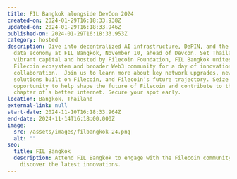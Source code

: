```yaml
---
title: FIL Bangkok alongside DevCon 2024
created-on: 2024-01-29T16:18:33.938Z
updated-on: 2024-01-29T16:18:33.946Z
published-on: 2024-01-29T16:18:33.953Z
category: hosted
description: Dive into decentralized AI infrastructure, DePIN, and the evolving
  data economy at FIL Bangkok, November 10, ahead of Devcon. Set Thailand’s
  vibrant capital and hosted by Filecoin Foundation, FIL Bangkok unites the
  Filecoin ecosystem and broader Web3 community for a day of innovation and
  collaboration.  Join us to learn more about key network upgrades, new L2
  solutions built on Filecoin, and Filecoin’s future trajectory. Seize this
  opportunity to help shape the future of Filecoin and contribute to the next
  chapter of a better internet. Secure your spot early.
location: Bangkok, Thailand
external-link: null
start-date: 2024-11-10T16:18:33.964Z
end-date: 2024-11-14T16:18:00.000Z
image:
  src: /assets/images/filbangkok-24.png
  alt: ""
seo:
  title: FIL Bangkok
  description: Attend FIL Bangkok to engage with the Filecoin community and
    discover the latest innovations.
---
```

